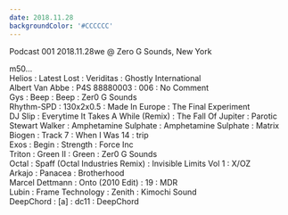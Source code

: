 ```yaml
---
date: 2018.11.28
backgroundColor: '#CCCCCC'
---
```


Podcast 001 2018.11.28we @ Zero G Sounds, New York  

m50...  
Helios : Latest Lost : Veriditas : Ghostly International  
Albert Van Abbe : P4S 88880003 : 006 : No Comment  
Gys : Beep : Beep : Zer0 G Sounds  
Rhythm-SPD : 130x2x0.5 : Made In Europe : The Final Experiment  
DJ Slip : Everytime It Takes A While (Remix) : The Fall Of Jupiter : Parotic  
Stewart Walker : Amphetamine Sulphate : Amphetamine Sulphate : Matrix  
Biogen : Track 7 : When I Was 14 : trip  
Exos : Begin : Strength : Force Inc  
Triton : Green II : Green : Zer0 G Sounds  
Octal : Spaff (Octal Industries Remix) : Invisible Limits Vol 1 : X/OZ  
Arkajo : Panacea : Brotherhood  
Marcel Dettmann : Onto (2010 Edit) : 19 : MDR  
Lubin : Frame Technology : Zenith : Kimochi Sound  
DeepChord : \[a\] : dc11 : DeepChord